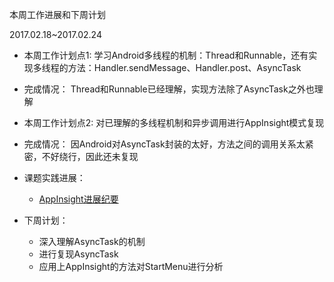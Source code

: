 本周工作进展和下周计划

2017.02.18~2017.02.24

- 本周工作计划点1:
   学习Android多线程的机制：Thread和Runnable，还有实现多线程的方法：Handler.sendMessage、Handler.post、AsyncTask
- 完成情况：
   Thread和Runnable已经理解，实现方法除了AsyncTask之外也理解
- 本周工作计划点2:
   对已理解的多线程机制和异步调用进行AppInsight模式复现
- 完成情况：
   因Android对AsyncTask封装的太好，方法之间的调用关系太紧密，不好绕行，因此还未复现

- 课题实践进展：
  - [AppInsight进展纪要](https://github.com/openthos/research-analysis/blob/master/projects/android-log/AppInsight/Test.md)


- 下周计划：
  - 深入理解AsyncTask的机制
  - 进行复现AsyncTask
  - 应用上AppInsight的方法对StartMenu进行分析
 


